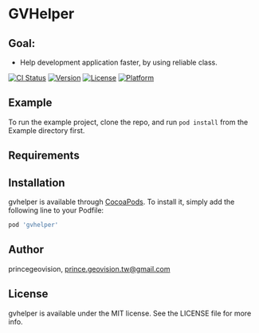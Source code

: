 # GVHelper

## Goal:
- Help development application faster, by using reliable class.

[![CI Status](https://img.shields.io/travis/princegeovision/gvhelper.svg?style=flat)](https://travis-ci.org/princegeovision/gvhelper)
[![Version](https://img.shields.io/cocoapods/v/gvhelper.svg?style=flat)](https://cocoapods.org/pods/gvhelper)
[![License](https://img.shields.io/cocoapods/l/gvhelper.svg?style=flat)](https://cocoapods.org/pods/gvhelper)
[![Platform](https://img.shields.io/cocoapods/p/gvhelper.svg?style=flat)](https://cocoapods.org/pods/gvhelper)

## Example

To run the example project, clone the repo, and run `pod install` from the Example directory first.

## Requirements

## Installation

gvhelper is available through [CocoaPods](https://cocoapods.org). To install
it, simply add the following line to your Podfile:

```ruby
pod 'gvhelper'
```

## Author

princegeovision, prince.geovision.tw@gmail.com

## License

gvhelper is available under the MIT license. See the LICENSE file for more info.
